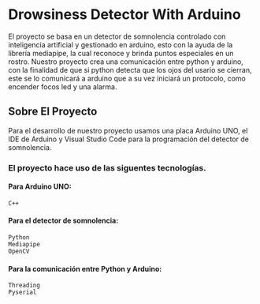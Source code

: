 # Drowsiness Detector With Arduino
El proyecto se basa en un detector de somnolencia controlado con inteligencia artificial y gestionado en arduino, esto con la ayuda de la librería mediapipe, la cual reconoce y brinda puntos especiales en un rostro.
Nuestro proyecto crea una comunicación entre python y arduino, con la finalidad de que si python detecta que los ojos del usario se cierran, este se lo comunicará a arduino que a su vez iniciará un protocolo, como encender focos led y una alarma.
## Sobre El Proyecto
Para el desarrollo de nuestro proyecto usamos una placa Arduino UNO, el IDE de Arduino y Visual Studio Code para la programación del detector de somnolencia.
### El proyecto hace uso de las siguentes tecnologías.
#### Para Arduino UNO:
```
C++
```
#### Para el detector de somnolencia:
```
Python 
Mediapipe
OpenCV
```
#### Para la comunicación entre Python y Arduino:
```
Threading
Pyserial
```

